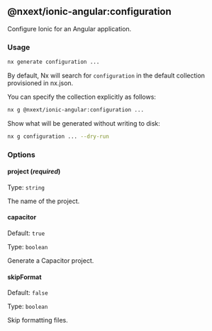 ## @nxext/ionic-angular:configuration

Configure Ionic for an Angular application.

### Usage

```bash
nx generate configuration ...
```

By default, Nx will search for `configuration` in the default collection provisioned in nx.json.

You can specify the collection explicitly as follows:

```bash
nx g @nxext/ionic-angular:configuration ...
```

Show what will be generated without writing to disk:

```bash
nx g configuration ... --dry-run
```

### Options

#### project (_**required**_)

Type: `string`

The name of the project.

#### capacitor

Default: `true`

Type: `boolean`

Generate a Capacitor project.

#### skipFormat

Default: `false`

Type: `boolean`

Skip formatting files.

